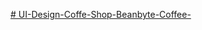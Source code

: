 [# UI-Design-Coffe-Shop-Beanbyte-Coffee-](https://www.figma.com/proto/rU2pElvDdhzOVF51nKYEc4/desain-ui-beanbyte-coffee?node-id=19-198&p=f&t=YFi54CBj6zjDSyvR-1&scaling=scale-down&content-scaling=fixed&page-id=0%3A1&starting-point-node-id=19%3A198)
